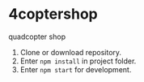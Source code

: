 # 4coptershop

quadcopter shop

1. Clone or download repository.
2. Enter <code>npm install</code> in project folder.
3. Enter <code>npm start</code> for development.